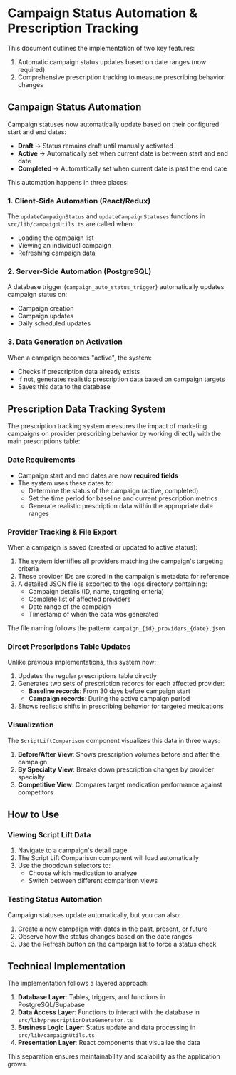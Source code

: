 # Campaign Status Automation & Prescription Tracking

This document outlines the implementation of two key features:
1. Automatic campaign status updates based on date ranges (now required)
2. Comprehensive prescription tracking to measure prescribing behavior changes

## Campaign Status Automation

Campaign statuses now automatically update based on their configured start and end dates:

- **Draft** → Status remains draft until manually activated
- **Active** → Automatically set when current date is between start and end date
- **Completed** → Automatically set when current date is past the end date

This automation happens in three places:

### 1. Client-Side Automation (React/Redux)

The `updateCampaignStatus` and `updateCampaignStatuses` functions in `src/lib/campaignUtils.ts` are called when:
- Loading the campaign list
- Viewing an individual campaign 
- Refreshing campaign data

### 2. Server-Side Automation (PostgreSQL)

A database trigger (`campaign_auto_status_trigger`) automatically updates campaign status on:
- Campaign creation
- Campaign updates 
- Daily scheduled updates

### 3. Data Generation on Activation

When a campaign becomes "active", the system:
- Checks if prescription data already exists
- If not, generates realistic prescription data based on campaign targets
- Saves this data to the database

## Prescription Data Tracking System

The prescription tracking system measures the impact of marketing campaigns on provider prescribing behavior by working directly with the main prescriptions table:

### Date Requirements

- Campaign start and end dates are now **required fields**
- The system uses these dates to:
  - Determine the status of the campaign (active, completed)
  - Set the time period for baseline and current prescription metrics
  - Generate realistic prescription data within the appropriate date ranges

### Provider Tracking & File Export

When a campaign is saved (created or updated to active status):

1. The system identifies all providers matching the campaign's targeting criteria
2. These provider IDs are stored in the campaign's metadata for reference
3. A detailed JSON file is exported to the logs directory containing:
   - Campaign details (ID, name, targeting criteria)
   - Complete list of affected providers
   - Date range of the campaign
   - Timestamp of when the data was generated
   
The file naming follows the pattern: `campaign_{id}_providers_{date}.json`

### Direct Prescriptions Table Updates

Unlike previous implementations, this system now:
1. Updates the regular prescriptions table directly
2. Generates two sets of prescription records for each affected provider:
   - **Baseline records**: From 30 days before campaign start
   - **Campaign records**: During the active campaign period
3. Shows realistic shifts in prescribing behavior for targeted medications

### Visualization

The `ScriptLiftComparison` component visualizes this data in three ways:

1. **Before/After View**: Shows prescription volumes before and after the campaign
2. **By Specialty View**: Breaks down prescription changes by provider specialty
3. **Competitive View**: Compares target medication performance against competitors

## How to Use

### Viewing Script Lift Data

1. Navigate to a campaign's detail page
2. The Script Lift Comparison component will load automatically
3. Use the dropdown selectors to:
   - Choose which medication to analyze
   - Switch between different comparison views

### Testing Status Automation

Campaign statuses update automatically, but you can also:

1. Create a new campaign with dates in the past, present, or future
2. Observe how the status changes based on the date ranges
3. Use the Refresh button on the campaign list to force a status check

## Technical Implementation

The implementation follows a layered approach:

1. **Database Layer**: Tables, triggers, and functions in PostgreSQL/Supabase
2. **Data Access Layer**: Functions to interact with the database in `src/lib/prescriptionDataGenerator.ts`
3. **Business Logic Layer**: Status update and data processing in `src/lib/campaignUtils.ts`
4. **Presentation Layer**: React components that visualize the data

This separation ensures maintainability and scalability as the application grows.
